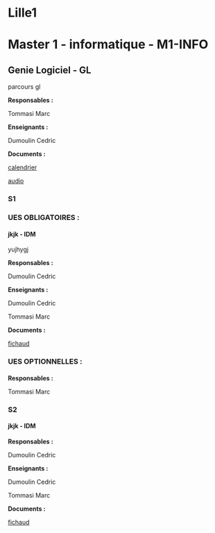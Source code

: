 # Lille1
#  Master 1 - informatique - M1-INFO
 
##  Genie Logiciel - GL
 
parcours gl


**Responsables :**

Tommasi Marc


**Enseignants :**

Dumoulin Cedric


**Documents :**

[calendrier](www)

[audio](www)


###  S1
 
###  **UES OBLIGATOIRES :**
 
####  jkjk - IDM
 
yujhygj


**Responsables :**

Dumoulin Cedric


**Enseignants :**

Dumoulin Cedric

Tommasi Marc


**Documents :**

[fichaud](mmm)


###  **UES OPTIONNELLES :**
 
####  
 
**Responsables :**

Tommasi Marc


###  S2
 
####  jkjk - IDM
 
**Responsables :**

Dumoulin Cedric


**Enseignants :**

Dumoulin Cedric

Tommasi Marc


**Documents :**

[fichaud](mmm)


